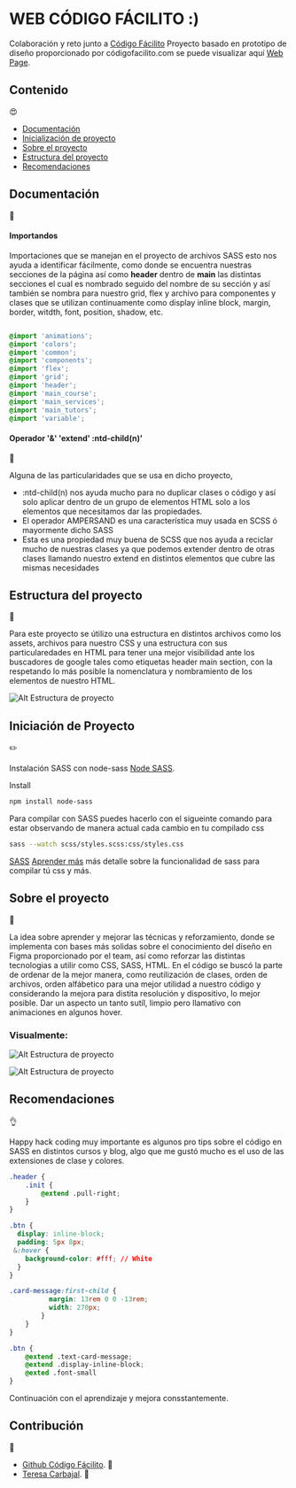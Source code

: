 # WEB CÓDIGO FÁCILITO :)

Colaboración y reto junto a [Código Fácilito](https://codigofacilito.com/) Proyecto basado en prototipo de diseño proporcionado por códigofacilito.com se puede visualizar aquí [Web Page](https://web-codigo-facilito.netlify.app/).

## Contenido 

:heart_eyes:

- [Documentación](#documentación)
- [Inicialización de proyecto](#iniciación-de-proyecto)
- [Sobre el proyecto](#sobre-el-proyecto)
- [Estructura del proyecto](#estructura-del-proyecto)
- [Recomendaciones](#recomendaciones)

## Documentación 

:closed_book:

#### Importandos 

Importaciones que se manejan en el proyecto de archivos SASS esto nos ayuda a identificar fácilmente, como donde se encuentra nuestras secciones de la página así como **header** dentro de **main** las distintas secciones el cual es nombrado seguido del nombre de su sección y así también se nombra para nuestro grid, flex y archivo para componentes y clases que se utilizan continuamente como display inline block, margin, border, witdth, font, position, shadow, etc.

```css

@import 'animations';
@import 'colors';
@import 'common';
@import 'components';
@import 'flex';
@import 'grid';
@import 'header';
@import 'main_course';
@import 'main_services';
@import 'main_tutors';
@import 'variable';

```
#### Operador '&' 'extend' :ntd-child(n)' 

:pushpin:

Alguna de las particularidades que se usa en dicho proyecto, 
- :ntd-child(n) nos ayuda mucho para no duplicar clases o código y así solo aplicar dentro de un grupo de elementos HTML solo a los elementos que necesitamos dar las propiedades.
- El operador AMPERSAND es una característica muy usada en SCSS ó mayormente dicho SASS
- Esta es una propiedad muy buena de SCSS que nos ayuda a reciclar mucho de nuestras clases ya que podemos extender dentro de otras clases llamando nuestro extend en distintos elementos que cubre las mismas necesidades

## Estructura del proyecto 

:pushpin:

Para este proyecto se útilizo una estructura en distintos archivos como los assets, archivos para nuestro CSS y una estructura con sus particularedades en HTML para tener una mejor visibilidad ante los buscadores de google tales como etiquetas header main section, con la respetando lo más posible la nomenclatura y nombramiento de los elementos de nuestro HTML.

![Alt Estructura de proyecto](https://github.com/TeresaC21/page-codigo-facilito/blob/master/images_readme/estructura.png)


## Iniciación de Proyecto 

:pencil2:

Instalación SASS con node-sass [Node SASS](https://www.npmjs.com/package/node-sass).

Install

```bash
npm install node-sass

```

Para compilar con SASS puedes hacerlo con el sigueinte comando para estar observando de manera actual cada cambio en tu compilado css


```bash
sass --watch scss/styles.scss:css/styles.css

```

[SASS](https://sass-guidelin.es/)
 [Aprender más](https://git.inegi.org.mx/MARCO.IBARRA/sass-boilerplate/blob/master/README.md) más detalle sobre la funcionalidad de sass para compilar tú css y más.


## Sobre el proyecto 

:eyes:

La idea sobre aprender y mejorar las técnicas y reforzamiento, donde se implementa con bases más solidas sobre el conocimiento del diseño en Figma proporcionado por el team, así como reforzar las distintas tecnologias a utilir como CSS, SASS, HTML. 
En el código se buscó la parte de ordenar de la mejor manera, como reutilización de clases, orden de archivos, orden alfábetico para una mejor utilidad a nuestro código y considerando la mejora para distita resolución y dispositivo, lo mejor posible. 
Dar un aspecto un tanto sutíl, limpio pero llamativo con animaciones en algunos hover.

### Visualmente:

![Alt Estructura de proyecto](https://github.com/TeresaC21/page-codigo-facilito/blob/master/images_readme/page-learning.png)


![Alt Estructura de proyecto](https://github.com/TeresaC21/page-codigo-facilito/blob/master/images_readme/phone.JPEG)


## Recomendaciones 

:ok_hand:

Happy hack coding muy importante es algunos pro tips sobre el código en SASS en distintos cursos y blog, algo que me gustó mucho es el uso de las extensiones de clase y colores.

```css
.header {
    .init {
        @extend .pull-right;
    }
}
```

```css
.btn {
  display: inline-block;
  padding: 5px 8px;
 &:hover {
    background-color: #fff; // White
  }
}

```

```css
.card-message:first-child {
          margin: 13rem 0 0 -13rem;
          width: 270px;
        }
    }
}

```

```css
.btn {
    @extend .text-card-message;
    @extend .display-inline-block;
    @exted .font-small
}

```
Continuación con el aprendizaje y mejora consstantemente.

## Contribución 

:green_heart:

- [Github Código Fácilito](https://github.com/codigofacilito). :star2:
- [Teresa Carbajal](https://github.com/TeresaC21). :star2: